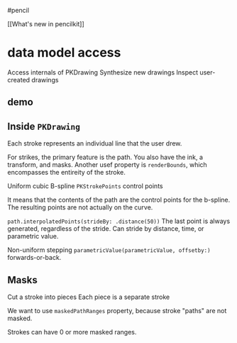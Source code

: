 #pencil 

[[What's new in pencilkit]]

# data model access
Access internals of PKDrawing
Synthesize new drawings
Inspect user-created drawings

## demo

## Inside `PKDrawing`
Each stroke represents an individual line that the user drew.

For strikes, the primary feature is the path.  You also have the ink, a transform, and masks.  Another usef property is `renderBounds`, which encompasses the entireity of the stroke.

Uniform cubic B-spline
`PKStrokePoints` control points

It means that the contents of the path are the control points for the b-spline.  The resulting points are not actually on the curve.

`path.interpolatedPoints(strideBy: .distance(50))` The last point is always generated, regardless of the stride.  Can stride by distance, time, or parametric value.

Non-uniform stepping
`parametricValue(parametricValue, offsetby:)` forwards-or-back.

## Masks
Cut a stroke into pieces
Each piece is a separate stroke

We want to use `maskedPathRanges` property, because stroke "paths" are not masked.

Strokes can have 0 or more masked ranges.